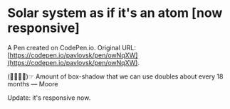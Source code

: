 # Solar system as if it's an atom [now responsive]

A Pen created on CodePen.io. Original URL: [https://codepen.io/pavlovsk/pen/owNqXW](https://codepen.io/pavlovsk/pen/owNqXW).

(☞ﾟ∀ﾟ)☞ Amount of box-shadow that we can use doubles about every 18 months — Moore

Update: it's responsive now.